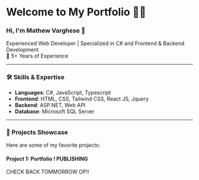 # Welcome to My Portfolio 👨‍💻

### Hi, I'm Mathew Varghese 🚀
Experienced Web Developer | Specialized in C# and Frontend & Backend Development  
🌟 5+ Years of Experience  

---

### 🛠 Skills & Expertise
- **Languages**: C#, JavaScript, Typescript
- **Frontend**: HTML, CSS, Tailwind CSS, React JS, Jquery
- **Backend**: ASP.NET, Web API  
- **Database**: Microsoft SQL Server  

---

### 🌟 Projects Showcase
Here are some of my favorite projects:

#### Project 1: Portfolio ! **PUBLISHING**
CHECK BACK TOMMORROW OP!! 

